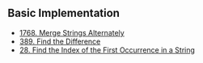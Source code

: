 ## Basic Implementation
- [1768. Merge Strings Alternately](./1768.%20Merge%20Strings%20Alternately.php)
- [389. Find the Difference](/389.%20Find%20the%20Difference.php)
- [28. Find the Index of the First Occurrence in a String](/28.%20Find%20the%20Index%20of%20the%20First%20Occurrence%20in%20a%20String.php)